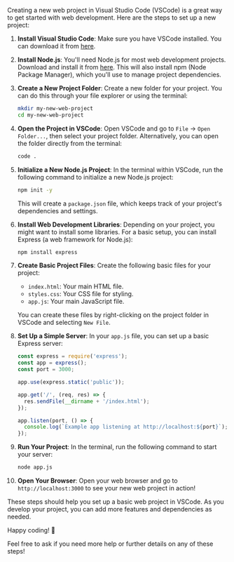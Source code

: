 Creating a new web project in Visual Studio Code (VSCode) is a great way to get started with web development. Here are the steps to set up a new project:

1. **Install Visual Studio Code**:
   Make sure you have VSCode installed. You can download it from [here](https://code.visualstudio.com/).

2. **Install Node.js**:
   You'll need Node.js for most web development projects. Download and install it from [here](https://nodejs.org/). This will also install npm (Node Package Manager), which you'll use to manage project dependencies.

3. **Create a New Project Folder**:
   Create a new folder for your project. You can do this through your file explorer or using the terminal:
   ```sh
   mkdir my-new-web-project
   cd my-new-web-project
   ```

4. **Open the Project in VSCode**:
   Open VSCode and go to `File` -> `Open Folder...`, then select your project folder. Alternatively, you can open the folder directly from the terminal:
   ```sh
   code .
   ```

5. **Initialize a New Node.js Project**:
   In the terminal within VSCode, run the following command to initialize a new Node.js project:
   ```sh
   npm init -y
   ```
   This will create a `package.json` file, which keeps track of your project's dependencies and settings.

6. **Install Web Development Libraries**:
   Depending on your project, you might want to install some libraries. For a basic setup, you can install Express (a web framework for Node.js):
   ```sh
   npm install express
   ```

7. **Create Basic Project Files**:
   Create the following basic files for your project:
   - `index.html`: Your main HTML file.
   - `styles.css`: Your CSS file for styling.
   - `app.js`: Your main JavaScript file.

   You can create these files by right-clicking on the project folder in VSCode and selecting `New File`.

8. **Set Up a Simple Server**:
   In your `app.js` file, you can set up a basic Express server:
   ```js
   const express = require('express');
   const app = express();
   const port = 3000;

   app.use(express.static('public'));

   app.get('/', (req, res) => {
     res.sendFile(__dirname + '/index.html');
   });

   app.listen(port, () => {
     console.log(`Example app listening at http://localhost:${port}`);
   });
   ```

9. **Run Your Project**:
   In the terminal, run the following command to start your server:
   ```sh
   node app.js
   ```

10. **Open Your Browser**:
    Open your web browser and go to `http://localhost:3000` to see your new web project in action!

These steps should help you set up a basic web project in VSCode. As you develop your project, you can add more features and dependencies as needed.

Happy coding! 🚀

Feel free to ask if you need more help or further details on any of these steps!